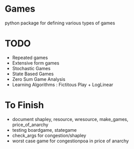 # Games
python package for defining various types of games

# TODO
- Repeated games
- Extensive form games
- Stochastic Games
- State Based Games
- Zero Sum Game Analysis
- Learning Algorithms : Fictitous Play + LogLinear

# To Finish
- document shapley, resource, wresource, make_games, price_of_anarchy
- testing boardgame, stategame
- check_args for congestion/shapley
- worst case game for congestionpoa in price of anarchy
